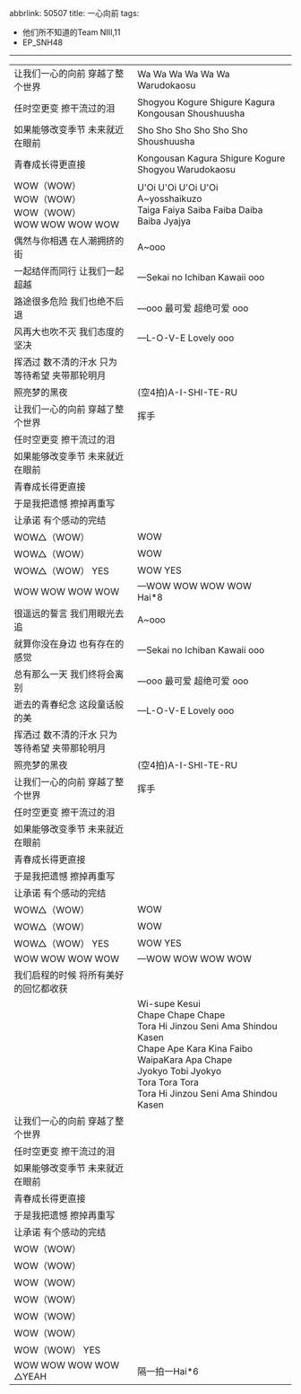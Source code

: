 abbrlink: 50507
title: 一心向前
tags:
  - 他们所不知道的Team NIII,11
  - EP_SNH48
---
|      |      |
|--|--|
|让我们一心的向前 穿越了整个世界|Wa Wa Wa Wa Wa Wa Warudokaosu|
|任时空更变 擦干流过的泪|Shogyou Kogure Shigure Kagura Kongousan Shoushuusha|
|如果能够改变季节 未来就近在眼前|Sho Sho Sho Sho Sho Sho Shoushuusha|
|青春成长得更直接|Kongousan Kagura Shigure Kogure Shogyou Warudokaosu|
|WOW（WOW）<br>WOW（WOW）<br>WOW（WOW）<br>WOW WOW WOW WOW|U'Oi U'Oi U'Oi U'Oi<br>A~yosshaikuzo<br>Taiga Faiya Saiba Faiba Daiba Baiba Jyajya|
|偶然与你相遇 在人潮拥挤的街|A~ooo|
|一起结伴而同行 让我们一起超越|—Sekai no Ichiban Kawaii ooo|
|路途很多危险 我们也绝不后退|—ooo 最可爱 超绝可爱 ooo|
|风再大也吹不灭 我们态度的坚决|—L-O-V-E Lovely ooo|
|挥洒过 数不清的汗水 只为 等待希望 夹带那轮明月|      |
|照亮梦的黑夜|(空4拍)A-I-SHI-TE-RU|
|让我们一心的向前 穿越了整个世界|挥手|
|任时空更变 擦干流过的泪|      |
|如果能够改变季节 未来就近在眼前|      |
|青春成长得更直接|      |
|于是我把遗憾 擦掉再重写|      |
|让承诺 有个感动的完结|      |
|WOW△（WOW）|WOW|
|WOW△（WOW）|WOW|
|WOW△（WOW） YES|WOW YES|
|WOW WOW WOW WOW|—WOW WOW WOW WOW<br>Hai*8|
|很遥远的誓言 我们用眼光去追|A~ooo|
|就算你没在身边 也有存在的感觉|—Sekai no Ichiban Kawaii ooo|
|总有那么一天 我们终将会离别|—ooo 最可爱 超绝可爱 ooo|
|逝去的青春纪念 这段童话般的美|—L-O-V-E Lovely ooo|
|挥洒过 数不清的汗水 只为 等待希望 夹带那轮明月|      |
|照亮梦的黑夜|(空4拍)A-I-SHI-TE-RU|
|让我们一心的向前 穿越了整个世界|挥手|
|任时空更变 擦干流过的泪|      |
|如果能够改变季节 未来就近在眼前|      |
|青春成长得更直接|      |
|于是我把遗憾 擦掉再重写|      |
|让承诺 有个感动的完结|      |
|WOW△（WOW）|WOW|
|WOW△（WOW）|WOW|
|WOW△（WOW） YES|WOW YES|
|WOW WOW WOW WOW|—WOW WOW WOW WOW|
|我们启程的时候 将所有美好的回忆都收获|      |
|      |Wi-supe Kesui<br>Chape Chape Chape<br>Tora Hi Jinzou Seni Ama Shindou Kasen<br>Chape Ape Kara Kina Faibo WaipaKara Apa Chape<br>Jyokyo Tobi Jyokyo<br>Tora Tora Tora<br>Tora Hi Jinzou Seni Ama Shindou Kasen|
|让我们一心的向前 穿越了整个世界|      |
|任时空更变 擦干流过的泪|      |
|如果能够改变季节 未来就近在眼前|      |
|青春成长得更直接|      |
|于是我把遗憾 擦掉再重写|      |
|让承诺 有个感动的完结|      |
|WOW（WOW）|      |
|WOW（WOW）|      |
|WOW（WOW）|      |
|WOW（WOW）|      |
|WOW（WOW）|      |
|WOW（WOW）|      |
|WOW（WOW） YES|      |
|WOW WOW WOW WOW △YEAH|隔一拍一Hai*6|
